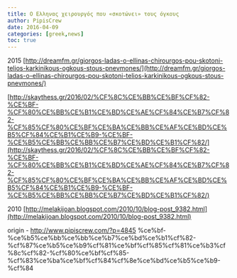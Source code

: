```yaml
---
title: Ο Ελληνας χειρουργός που «σκοτώνει» τους όγκους
author: PipisCrew
date: 2016-04-09
categories: [greek,news]
toc: true
---
```


2015
[http://dreamfm.gr/giorgos-ladas-o-ellinas-chirourgos-pou-skotoni-telios-karkinikous-ogkous-stous-pnevmones/](http://dreamfm.gr/giorgos-ladas-o-ellinas-chirourgos-pou-skotoni-telios-karkinikous-ogkous-stous-pnevmones/)

[http://skaythess.gr/2016/02/%CF%8C%CE%BB%CE%BF%CF%82-%CE%BF-%CF%80%CE%BB%CE%B1%CE%BD%CE%AE%CF%84%CE%B7%CF%82-%CF%85%CF%80%CE%BF%CE%BA%CE%BB%CE%AF%CE%BD%CE%B5%CF%84%CE%B1%CE%B9-%CE%BF-%CE%B5%CE%BB%CE%BB%CE%B7%CE%BD%CE%B1%CF%82/](http://skaythess.gr/2016/02/%CF%8C%CE%BB%CE%BF%CF%82-%CE%BF-%CF%80%CE%BB%CE%B1%CE%BD%CE%AE%CF%84%CE%B7%CF%82-%CF%85%CF%80%CE%BF%CE%BA%CE%BB%CE%AF%CE%BD%CE%B5%CF%84%CE%B1%CE%B9-%CE%BF-%CE%B5%CE%BB%CE%BB%CE%B7%CE%BD%CE%B1%CF%82/)

2010
[http://melakijoan.blogspot.com/2010/10/blog-post_9382.html](http://melakijoan.blogspot.com/2010/10/blog-post_9382.html)

origin - http://www.pipiscrew.com/?p=4845 %ce%bf-%ce%b5%ce%bb%ce%bb%ce%b7%ce%bd%ce%b1%cf%82-%cf%87%ce%b5%ce%b9%cf%81%ce%bf%cf%85%cf%81%ce%b3%cf%8c%cf%82-%cf%80%ce%bf%cf%85-%cf%83%ce%ba%ce%bf%cf%84%cf%8e%ce%bd%ce%b5%ce%b9-%cf%84
